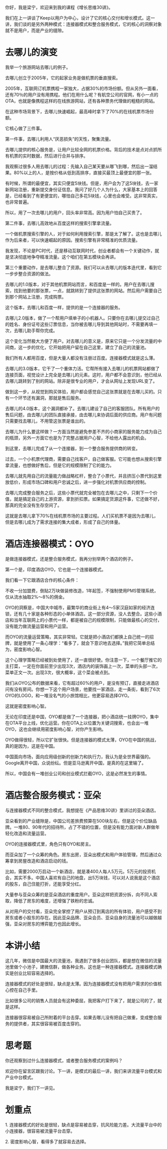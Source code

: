 你好，我是梁宁，欢迎来到我的课程《增长思维30讲》。

我们在上一讲谈了Keep以用户为中心，设计了它的核心交付和增长模式。这一讲，我们谈的是另外两种模式：连接器模式和整合服务模式，它的核心的洞察对象就不是用户，而是产业的缝隙。

去哪儿的演变
======

我举一个旅游网站去哪儿的例子。

去哪儿创立于2005年，它的起家业务是做机票的垂直搜索。

2005年，互联网订机票携程一家独大，占据30%的市场份额。但从另外一面看，还有70％的用户没有用携程。他们在用什么呢？有航空公司的官网，有小一点的 OTA，也就是像携程这样的在线旅游网站，还有各种票务代理做的粗糙的网站。

在这种市场背景下，去哪儿快速崛起，最高峰时拿下了70%的在线机票市场份额。

它核心做了三件事。

第一件事，去哪儿利用人“厌恶损失”的天性，聚集流量。

去哪儿提供的核心服务是，让用户比较全网的机票价格。背后的技术是点对点抓所有机票的实时数据，然后进行合并与排序。

我观察过很多人用去哪儿的过程：先输入自己某天要从哪飞到哪，然后出一溜结果。80%以上的人，是按价格从低到高排序，直接买最顶上最便宜的那一张。

有时候，所谓的最便宜，其实只便宜5块钱。但是，用户会为了这5块钱，去一家新网站注册，重新提交身份证信息。我问了好几个人为什么，大家基本上的回答是，已经看到了有更便宜的，哪怕自己多花5块钱，心里也会难受。这非常真实，也非常普遍。

所以，用了一次去哪儿的用户，回头率非常高。因为用户怕自己买贵了。

第二件事，去哪儿高效地从百度这样的搜索引擎拿流量。

一个做机票搜索引擎的人，对于如何利用搜索引擎，那是太了解了。这也是去哪儿作为后来者，可以快速崛起的原因。搜索引擎有非常精准的优质流量。

我发现，不论是PC时代，还是移动互联网时代，创业者都会有一个关键动作，就是坚决彻底地争夺精准流量。这个咱们在第五模块会再讲。

第三个重要动作，是去哪儿整合了资源。我们可以从去哪儿的版本迭代里，看到它一步步整合资源的做法。

去哪儿的1.0版本，对于其他机票网站而言，和百度是一样的。用户在去哪儿搜索，找到他要的那张票，一点，就跳转到了提供这张票的网站。然后用户需要自己到那个网站上注册，完成购票。

这个版本，去哪儿和百度一样，提供的是一个连接器的服务。

去哪儿2.0版本，做了一个帮用户填单子的小机器人。只要你在去哪儿提交过自己的姓名、身份证号这些订票信息，当你被去哪儿导到其他网站时，不需要再填一次，去哪儿助手帮你完成。

这个变化当然极大方便了用户。对去哪儿的意义是，原来它只是一个分发流量的中间商，这一步的优化，它开始把用户留在自己这里，建立了自己的流量池。

我们所有人都用百度，但是大量人都没有注册过百度。连接器模式就是这么薄。

去哪儿的3.0版本，它干了一个重体力活。它帮所有接入去哪儿的机票网站都做了连接页面，视觉设计上完全是去哪儿的元素。这时，用户都不会意识到，他已经从去哪儿跳转到了别的网站。除非是很专业的用户，才会从网址上发现URL变了。

做到这一步，从视觉到购买体验，用户都会感觉自己这张票就是在去哪儿买的。只有一个环节还有漏洞，那就是售后服务。

去哪儿的4.0版本，这个漏洞都补了。去哪儿建设了自己的客服团队。所有用户的售后问题，由去哪儿的团队直接承接，由去哪儿来协调后面的供应商。用户有问题只需要找去哪儿，不用管这张票是谁出的。

去哪儿为什么要这样做？一方面当然是避免参差不齐的小商家的服务能力成为自己的瓶颈，另外一方面它也是为了完整占据用户心智，不给他人露出的机会。

到这里，去哪儿完成了从一个连接器，到一个整合服务提供商的转变。

过去，一个小机票代理商，需要自己找客户，自己做客服。它可能也想从搜索引擎拿流量，也想做好售后，但是它的规模限制了它的能力。

去哪儿就先用自己的流量能力做战略杠杆，整合了小票代，并且挤压小票代到这里放低价，形成市场口碑和用户忠诚之后，进一步强化对机票供应商的控制。

去哪儿完成整合服务之后，这些小票代就完全被包在去哪儿之中，只剩下一个价值，就是搞定自己的上游资源，拿到折扣票。如果搞定货源这件事，它还做不好，那真的完全没有生存空间了。

这就是去哪儿拿下70%在线机票市场的主要过程。人们买机票不是因为去哪儿，但是去哪儿成为了需求连接的集大成者，形成了自己的体量。

酒店连接器模式：OYO
===========

是做连接器模式，还是整合服务模式，我再分别举两个酒店的例子。

第一个是，印度酒店OYO，它也是一个连接器模式。

我们看一下它跟酒店合作的核心条件：

不收一分加盟费，倒贴2万块做装修改造，1年起签，不强制使用PMS管理系统，仅从流水抽取2%～8%的佣金。

OYO的洞察是，中国大中城市，最繁华的商业街上有4～5家汉庭如家的经济连锁，还有几十家是各种形态的小单体酒店。这一部分资源，没人去整合。这些小酒店和当年互联网上的小票代一样，都是被自己的规模限制，只能做最核心的交付，没有能力做流量运营和用户运营。

而OYO的流量运营策略，其实非常轻。它就是把小酒店们都换上自己统一的招牌，就是使用了一条心理学：“看多了，就会下意识地去选择。”我把它简单总结为，密度影响心智。

这个心理学策略已经被到处使用了，还一直很好使。你注意一下，一个餐厅推它的主打菜，一定在你面前至少出现3次，酒店内的装饰画上一次，菜单的头部一次，菜单正文一次。出现3次，很大概率，这个菜会被点到。

我们从OYO公布的数据来看，它有超过60%的用户，是没有预订，直接走进酒店问有没有房间。你想一下这个用户场景，他要找一家酒店，走一条街，看到了6次OYO的LOGO，和一堆没名气的小旅馆相比，他更容易选择OYO。

这就是密度影响心智。

无论在印度还是中国，OYO都是做了一个连接器，把小酒店统一挂牌OYO，集中在OTA平台上线，优化运营。你在OTA上以位置为关键词搜索，也会出一堆OYO，这也会继续用密度影响心智，对你产生影响。

OYO做得很轻，所以它扩张很快。但是连接器的模式太薄，OYO在中国的挑战，真的是因为，这是在中国。

中国面向市场，面向应用级创新的创新力和执行力，我认为是全世界最强的。Google离开中国，众说纷纭。但是亚马逊离开中国，是真的在这里输了。

所以，中国会有一堆创业公司和创业模式拦截OYO，这是必然发生的事情。

酒店整合服务模式：亚朵
===========

与连接器模式不同的整合模式，我想提在《产品思维30讲》里讲过的亚朵酒店。

亚朵看到的产业缝隙是，中国公司差旅费预算在500块左右，但是这个价位缺品牌。一堆80、90年代的招待所，占了不错的位置，但是没有能力面对新人群做年轻化改造和流量运营。

OYO的连接器模式里，角色只有OYO和房主。

而亚朵加了一个众筹的角色。房东出房，亚朵出模式和用户体验管理，然后通过众筹拿到房屋改造和酒店启动的钱。

比如，需要2000万启动一个新酒店，就是凑400人每人5万元。5万元的投资机会，其实不多。中国人喜欢有自己的地盘，出5万块钱，可以对人说我是这个酒店的股东，自己住能打折，还能享受分红。

大量参与亚朵众筹的是亚朵酒店的重度用户。亚朵这样把资源分拆，向不同人索取，降低了房东的难度，还增强了铁粉的忠诚。

从对用户的交付看，亚朵完全掌控了用户从预订到离店的所有体验，用户感受不到房东或者小股东的存在。因此亚朵品牌、亚朵会员、亚朵自身的流量池可以越做越强，亚朵对房东的博弈能力也因此增长。

本讲小结
====

这几年，微信是中国最大的流量池，我遇到了很多创业团队，都是想在微信的流量池里做个小池子，建微信群，做各种业务。这也是一种连接器模式。连接器模式确实是创业比较容易选择的。

连接器模式的好处是很轻，缺点是太薄。因为连接器模式没有把用户需求的价值核心控在自己手里。

比如很多公司的销售人员就会有这种委屈，我把客户打下来了，就是公司的了，就是这样。

连接器很容易被自己所附着的平台击穿。如果去哪儿没有把自己做重，变成整合服务的提供者，其实很容易被百度击穿的。

思考题
===

你还观察到过什么连接器模式，或者整合服务模式的案例吗？

欢迎你在留言区跟我讨论。下一讲，是模式的最后一讲，我们来讲流量平台模式和产业中台模式。

我是梁宁，我们下一讲见。

划重点
===

1\. 连接器模式的好处是很轻，缺点是容易被击穿，抗风险能力差。大流量平台中的小连接器，很容易被流量平台击穿。

2\. 密度影响心智，看得多了就容易去选择。